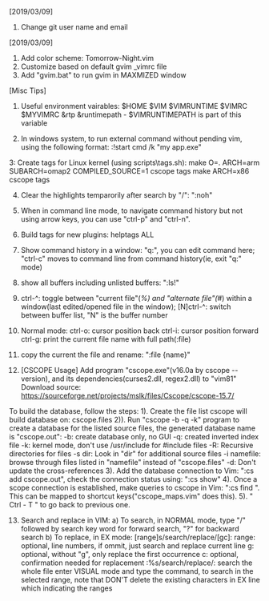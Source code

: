 
[2019/03/09]
1. Change git user name and email

[2019/03/09]
1. Add color scheme: Tomorrow-Night.vim
2. Customize based on default gvim _vimrc file
3. Add "gvim.bat" to run gvim in MAXMIZED window

[Misc Tips]
1. Useful environment vairables:
$HOME
$VIM
$VIMRUNTIME
$VIMRC
$MYVIMRC
&rtp
&runtimepath - $VIMRUNTIMEPATH is part of this variable

2. In windows system, to run external command without pending vim, using the following format:
:!start cmd /k "my app.exe"

3: Create tags for Linux kernel (using scripts\tags.sh):
make O=. ARCH=arm SUBARCH=omap2 COMPILED_SOURCE=1 cscope tags
make ARCH=x86 cscope tags

4. Clear the highlights temparorily after search by "/": ":noh"

5. When in command line mode, to navigate command history but not using arrow keys, you can use "ctrl-p" and "ctrl-n".

6. Build tags for new plugins: helptags ALL

7. Show command history in a window: "q:", you can edit command here; "ctrl-c" moves to command line from command history(ie, exit "q:" mode)

8. show all buffers including unlisted buffers: ":ls!" 

9. ctrl-^: toggle between "current file"(_%) and "alternate file"(_#) within a window(last edited/opened file in the window);
   [N]ctrl-^: switch between buffer list, "N" is the buffer number

10. Normal mode:
ctrl-o: cursor position back
ctrl-i: cursor position forward
ctrl-g: print the current file name with full path(:file) 

11. copy the current the file and rename: ":file {name}"

12. [CSCOPE Usage]
Add program "cscope.exe"(v16.0a by cscope --version), and its dependencies(curses2.dll, regex2.dll) to "vim81"
Download source: https://sourceforge.net/projects/mslk/files/Cscope/cscope-15.7/
 
To build the database, follow the steps:
1). Create the file list cscope will build database on: cscope.files
2)). Run "cscope -b -q -k" program to create a database for the listed source files, the generated database name
   is "cscope.out":
   -b: create database only, no GUI
   -q: created inverted index file
   -k: kernel mode, don't use /usr/include for #include files 
   -R: Recursive directories for files
   -s dir: Look in "dir" for additional source files
   -i namefile: browse through files listed in "namefile" instead of "cscope.files"
   -d: Don't update the cross-references
3). Add the database connection to Vim: ":cs add cscope.out", check the connection status using: ":cs show"
4). Once a scope connection is established, make queries to cscope in Vim: ":cs find <type> <symbol>". This can
   be mapped to shortcut keys("cscope_maps.vim" does this).
5). " Ctrl - T " to go back to previous one.


13. Search and replace in VIM:
a) To search, in NORMAL mode, type "/" followed by search key word for forward search, "?" for backward search
b) To replace, in EX mode: [range]s/search/replace/[gc]:
    range: optional, line numbers, if ommit, just search and replace current line
	g: optional, without "g", only replace the first occurrence
	c: optional, confirmation needed for replacement
	:%s/search/replace/: search the whole file
	enter VISUAL mode and type the command, to search in the selected range, note that DON'T delete the existing characters in EX line which indicating the ranges
